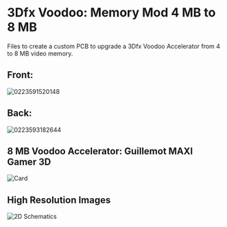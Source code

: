 # 3Dfx Voodoo: Memory Mod 4 MB to 8 MB
Files to create a custom PCB to upgrade a 3Dfx Voodoo Accelerator from 4 to 8 MB video memory.

## Front:
![0223591520148](https://user-images.githubusercontent.com/88672050/218956296-6d1960e5-5171-4fcd-964c-c48cab84ba3b.png)

## Back:
![0223593182644](https://user-images.githubusercontent.com/88672050/218956313-d8f80521-9c98-4357-b9a5-f83b3370b35e.png)

## 8 MB Voodoo Accelerator: Guillemot MAXI Gamer 3D
![Card](https://user-images.githubusercontent.com/88672050/218956427-38299d72-63ed-46bf-8635-f235a12edf9e.png)

## High Resolution Images
![2D Schematics](https://user-images.githubusercontent.com/88672050/219112574-503aedce-17e6-46b3-90ee-e3c51c47a3ed.png)
